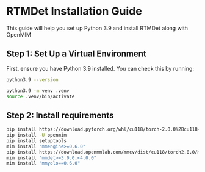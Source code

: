 # RTMDet Installation Guide

This guide will help you set up Python 3.9 and install RTMDet along with OpenMIM

## Step 1: Set Up a Virtual Environment

First, ensure you have Python 3.9 installed. You can check this by running:

```sh
python3.9 --version
```

```sh
python3.9 -m venv .venv
source .venv/bin/activate
```

## Step 2: Install requirements

```sh
pip install https://download.pytorch.org/whl/cu118/torch-2.0.0%2Bcu118-cp39-cp39-linux_x86_64.whl
pip install -U openmim
pip install setuptools
mim install "mmengine>=0.6.0"
pip install https://download.openmmlab.com/mmcv/dist/cu118/torch2.0.0/mmcv-2.0.0-cp39-cp39-manylinux1_x86_64.whl
mim install "mmdet>=3.0.0,<4.0.0"
mim install "mmyolo==0.6.0"
```
